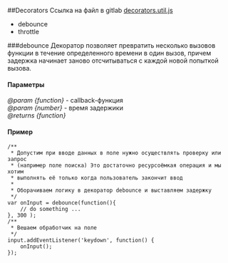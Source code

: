 ##Decorators
Ссылка на файл в gitlab [decorators.util.js](https://git.darvins.ru/darvin-cms/skeleton/blob/master/assets/ds-kit/basis/decorators.util.js)

* debounce  
* throttle

###debounce
Декоратор позволяет превратить несколько вызовов функции в течение определенного времени в один вызов,
причем задержка начинает заново отсчитываться с каждой новой попыткой вызова.

#### Параметры
*@param {function}* - callback-функция  
*@param {number}* - время задержики  
*@returns {function}*

#### Пример
```
/**
 * Допустим при вводе данных в поле нужно осуществлять проверку или запрос
 * (например поле поиска) Это достаточно ресурсоёмкая операция и мы хотим 
 * выполнять её только когда пользователь закончит ввод
 * 
 * Оборачиваем логику в декоратор debounce и выставляем задержку
 */
var onInput = debounce(function(){
    // do something ...
}, 300 );
/**
 * Вешаем обработчик на поле
 */
input.addEventListener('keydown', function() {
    onInput();
});
```

